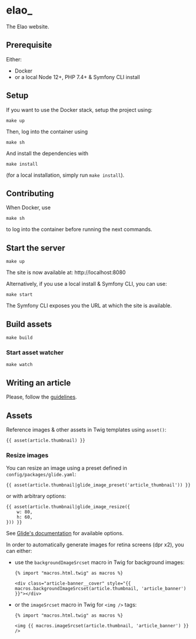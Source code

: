 # elao_

The Elao website.

## Prerequisite

Either:

- Docker
- or a local Node 12+, PHP 7.4+ & Symfony CLI install

## Setup

If you want to use the Docker stack, setup the project using:

    make up

Then, log into the container using

    make sh

And install the dependencies with

    make install

(for a local installation, simply run `make install`).

## Contributing

When Docker, use
    
    make sh

to log into the container before running the next commands.

## Start the server

    make up

The site is now available at: http://localhost:8080

Alternatively, if you use a local install & Symfony CLI, you can use:

    make start

The Symfony CLI exposes you the URL at which the site is available.

## Build assets

    make build

### Start asset watcher

    make watch

## Writing an article

Please, follow the [guidelines](https://elao.github.io/elao_/blog/styleguide/example/).

## Assets

Reference images & other assets in Twig templates using `asset()`:

```twig
{{ asset(article.thumbnail) }}
```

### Resize images

You can resize an image using a preset defined in `config/packages/glide.yaml`:

```twig
{{ asset(article.thumbnail|glide_image_preset('article_thumbnail')) }}
```

or with arbitrary options:

```twig
{{ asset(article.thumbnail|glide_image_resize({
    w: 80,
    h: 60,
})) }}
```

See [Glide's documentation](https://glide.thephpleague.com/1.0/api/quick-reference/) for available options.

In order to automatically generate images for retina screens (dpr x2), you can either:

- use the `backgroundImageSrcset` macro in Twig for background images:
  
    ```twig
    {% import "macros.html.twig" as macros %}
    
    <div class="article-banner__cover" style="{{ macros.backgroundImageSrcset(article.thumbnail, 'article_banner') }}"></div>
    ```

- or the `imageSrcset` macro in Twig for `<img />` tags:
  
    ```twig
    {% import "macros.html.twig" as macros %}
  
    <img {{ macros.imageSrcset(article.thumbnail, 'article_banner') }} />
    ```
